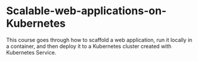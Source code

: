 # Scalable-web-applications-on-Kubernetes
This course goes through how to scaffold a web application, run it locally in a container, and then deploy it to a Kubernetes cluster created with Kubernetes Service.
